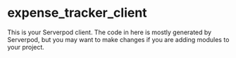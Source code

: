 # expense_tracker_client

This is your Serverpod client. The code in here is mostly generated by
Serverpod, but you may want to make changes if you are adding modules to your
project.
